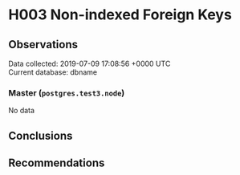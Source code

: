 # H003 Non-indexed Foreign Keys #

## Observations ##
Data collected: 2019-07-09 17:08:56 +0000 UTC  
Current database: dbname  

### Master (`postgres.test3.node`) ###


No data


## Conclusions ##


## Recommendations ##

